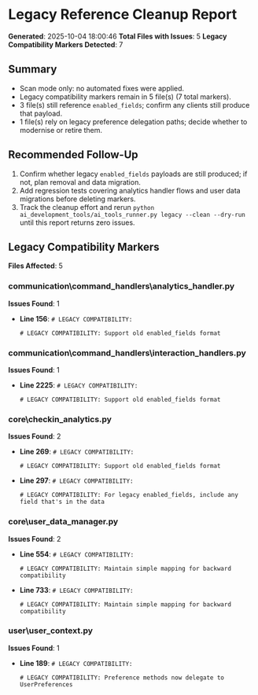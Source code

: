 # Legacy Reference Cleanup Report

**Generated**: 2025-10-04 18:00:46
**Total Files with Issues**: 5
**Legacy Compatibility Markers Detected**: 7

## Summary
- Scan mode only: no automated fixes were applied.
- Legacy compatibility markers remain in 5 file(s) (7 total markers).
- 3 file(s) still reference `enabled_fields`; confirm any clients still produce that payload.
- 1 file(s) rely on legacy preference delegation paths; decide whether to modernise or retire them.

## Recommended Follow-Up
1. Confirm whether legacy `enabled_fields` payloads are still produced; if not, plan removal and data migration.
2. Add regression tests covering analytics handler flows and user data migrations before deleting markers.
3. Track the cleanup effort and rerun `python ai_development_tools/ai_tools_runner.py legacy --clean --dry-run` until this report returns zero issues.

## Legacy Compatibility Markers
**Files Affected**: 5

### communication\command_handlers\analytics_handler.py
**Issues Found**: 1

- **Line 156**: `# LEGACY COMPATIBILITY:`
  ```
  # LEGACY COMPATIBILITY: Support old enabled_fields format
  ```

### communication\command_handlers\interaction_handlers.py
**Issues Found**: 1

- **Line 2225**: `# LEGACY COMPATIBILITY:`
  ```
  # LEGACY COMPATIBILITY: Support old enabled_fields format
  ```

### core\checkin_analytics.py
**Issues Found**: 2

- **Line 269**: `# LEGACY COMPATIBILITY:`
  ```
  # LEGACY COMPATIBILITY: Support old enabled_fields format
  ```

- **Line 297**: `# LEGACY COMPATIBILITY:`
  ```
  # LEGACY COMPATIBILITY: For legacy enabled_fields, include any field that's in the data
  ```

### core\user_data_manager.py
**Issues Found**: 2

- **Line 554**: `# LEGACY COMPATIBILITY:`
  ```
  # LEGACY COMPATIBILITY: Maintain simple mapping for backward compatibility
  ```

- **Line 733**: `# LEGACY COMPATIBILITY:`
  ```
  # LEGACY COMPATIBILITY: Maintain simple mapping for backward compatibility
  ```

### user\user_context.py
**Issues Found**: 1

- **Line 189**: `# LEGACY COMPATIBILITY:`
  ```
  # LEGACY COMPATIBILITY: Preference methods now delegate to UserPreferences
  ```
